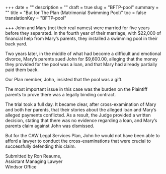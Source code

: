 +++
date = ""
description = ""
draft = true
slug = "BFTP-pool"
summary = ""
title = "But for The Plan (Matrimonial Swimming Pool)"
toc = false
translationKey = "BFTP-pool"

+++
John and Mary (not their real names) were married for five years before they separated. In the fourth year of their marriage, with $22,000 of financial help from Mary’s parents, they installed a swimming pool in their back yard.

Two years later, in the middle of what had become a difficult and emotional divorce, Mary’s parents sued John for $9,600.00, alleging that the money they provided for the pool was a loan, and that Mary had already partially paid them back.

Our Plan member, John, insisted that the pool was a gift.

The most important issue in this case was the burden on the Plaintiff parents to prove there was a legally binding contract.

The trial took a full day. It became clear, after cross-examination of Mary and both her parents, that their stories about the alleged loan and Mary’s alleged payments conflicted. As a result, the Judge provided a written decision, stating that there was no evidence regarding a loan, and Mary’s parents claim against John was dismissed.

But for the CAW Legal Services Plan, John he would not have been able to afford a lawyer to conduct the cross-examinations that were crucial to successfully defending this claim.

Submitted by Ron Reaume,  
Assistant Managing Lawyer  
Windsor Office